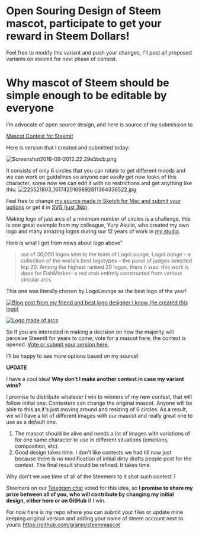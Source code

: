 # Open Souring Design of Steem mascot, participate to get your reward in Steem Dollars!

Feel free to modify this variant and push your changes, I'll post all proposed variants on steemit for next phase of contest.

# Why mascot of Steem should be simple enough to be editable by everyone

I’m advocate of open source design, and here is source of my submission to 

[Mascot Contest for Steemit]( https://steemit.com/steemit/@knozaki2015/mascot-contest-for-steemit-calling-all-designers#@sharker/re-knozaki2015-mascot-contest-for-steemit-calling-all-designers-20160919t102449211z "Mascot Contest for Steemit")

Here is version that I created and submitted today:

![Screenshot2016-09-2012.22.29e5bcb.png](https://www.steemimg.com/images/2016/09/20/Screenshot2016-09-2012.22.29e5bcb.png) 

It consists of only 6 circles that you can rotate to get different moods and we can work on guidelines so anyone can easily get new looks of this character, some now we can edit it with no restrictions and get anything like this: 
![225521803_1617420169892811364336522.jpg](https://www.steemimg.com/images/2016/09/20/225521803_1617420169892811364336522.jpg)

Feel free to change [my source made in Sketch for Mac and submit your options](https://www.dropbox.com/s/q37yo2ix9g1rwfi/steem%20mascot%20creative%20commons%20sketch%20app%20editable%20file.zip?dl=0)
or get it in [SVG (just 3kb)](https://www.dropbox.com/s/woyaey0f67g56ac/steem%20mascot%20creative%20commons%20editable%20file.svg.zip?dl=0).

Making logo of just arcs of a minimum number of circles is a challenge, this is one great example from my colleague, Yury Akulin, who created my own logo and many amazing logos during our 12 years of work in [my  studio](Softideitnty).

Here is what I got from news about logo above”
> out of 36,000 logos sent to the team of LogoLounge, LogoLounge – a collection of the world’s best logotypes – the panel of judges selected top 20. Among the highest ranked 20 logos, there it was: this work is done for FishMarket– a red crab entirely constructed from various circular arcs.

This one was literally chosen by LogoLounge as the best logo of the year!


[![Blog post from my friend and best logo designer I know (he created this logo)](http://logodiver.ru/wp-content/uploads/2013/03/fishmarket-logo.png "Blog post from my friend and best logo designer I know (he created this logo)")](http://logodiver.ru/portfolio/fishmarket-logo/ "Blog post from my friend and best logo designer I know (he created this logo)")

[![Logo made of arcs](http://logodiver.ru/wp-content/uploads/2014/02/fishmarket-circles.jpg "Logo made of arcs")](http://logodiver.ru/wp-content/uploads/2014/02/fishmarket-circles.jpg "Logo made of arcs")

So If you are interested in making a decision on how the majority will perceive SteemIt for years to come, vote for a mascot here, the contest is opened. [Vote or submit your version here.](https://steemit.com/steemit/@knozaki2015/mascot-contest-for-steemit-calling-all-designers#@sharker/re-knozaki2015-mascot-contest-for-steemit-calling-all-designers-20160919t102449211z "Vote or submit your version in comments to this Steemit post while submission is still opened .")

I’ll be happy to see more options based on my source!

**UPDATE**

I have a cool idea! **Why don’t I make another contest in case my variant wins?** 

I promise to distribute whatever  I win to winners of my new contest, that will follow initial one. Contesters can change the original mascot. Anyone will be able to this as it's just  moving around and resizing of 6 circles. As a result, we will have a lot of different  images with our mascot and really great one to use as a default one. 

1. The mascot should be alive and needs a lot of images with variations of  for one same character to use in different situations (emotions, composition, etc). ​
1. Good design takes time. I don't like contests we had till now just because there is no modification of initial dirty drafts people post for the contest. The final result should be refined. It takes time. 


Why don't we use time of all of the Steemers to it shot such contest ?   

Steemers on our [Telegram chat](https://telegram.me/steem_en) voted for this idea, so **I promise to share my prize between all of you, who will contribute by changing my  initial design, either here or on GitHub** if I win.

For now here is my repo where you can submit your files or update mine keeping original version and adding your name of steem account next to yours:  https://github.com/granin/steemmascot

